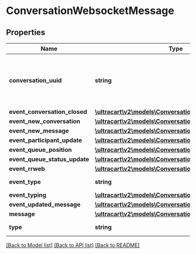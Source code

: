 # ConversationWebsocketMessage

## Properties
Name | Type | Description | Notes
------------ | ------------- | ------------- | -------------
**conversation_uuid** | **string** | Conversation UUID if the websocket message is tied to a specific conversation | [optional] 
**event_conversation_closed** | [**\ultracart\v2\models\ConversationSummary**](ConversationSummary.md) |  | [optional] 
**event_new_conversation** | [**\ultracart\v2\models\ConversationSummary**](ConversationSummary.md) |  | [optional] 
**event_new_message** | [**\ultracart\v2\models\ConversationSummary**](ConversationSummary.md) |  | [optional] 
**event_participant_update** | [**\ultracart\v2\models\ConversationSummary**](ConversationSummary.md) |  | [optional] 
**event_queue_position** | [**\ultracart\v2\models\ConversationEventQueuePosition**](ConversationEventQueuePosition.md) |  | [optional] 
**event_queue_status_update** | [**\ultracart\v2\models\ConversationWebchatQueueStatus**](ConversationWebchatQueueStatus.md) |  | [optional] 
**event_rrweb** | [**\ultracart\v2\models\ConversationEventRRWeb**](ConversationEventRRWeb.md) |  | [optional] 
**event_type** | **string** | Type of event | [optional] 
**event_typing** | [**\ultracart\v2\models\ConversationEventTyping**](ConversationEventTyping.md) |  | [optional] 
**event_updated_message** | [**\ultracart\v2\models\ConversationMessage**](ConversationMessage.md) |  | [optional] 
**message** | [**\ultracart\v2\models\ConversationMessage**](ConversationMessage.md) |  | [optional] 
**type** | **string** | Type of message | [optional] 

[[Back to Model list]](../README.md#documentation-for-models) [[Back to API list]](../README.md#documentation-for-api-endpoints) [[Back to README]](../README.md)


